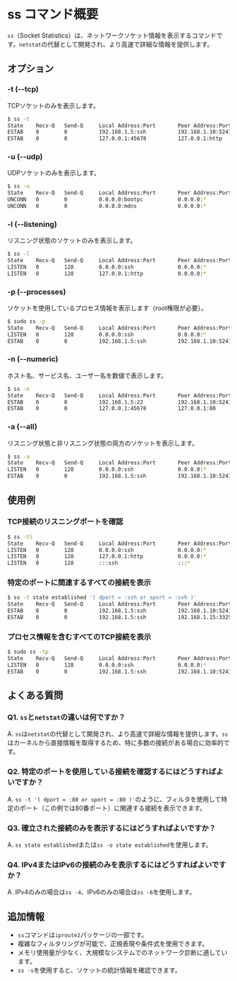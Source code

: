 # ss コマンド概要

`ss`（Socket Statistics）は、ネットワークソケット情報を表示するコマンドです。`netstat`の代替として開発され、より高速で詳細な情報を提供します。

## オプション

### **-t (--tcp)**

TCPソケットのみを表示します。

```bash
$ ss -t
State    Recv-Q   Send-Q     Local Address:Port       Peer Address:Port   Process
ESTAB    0        0          192.168.1.5:ssh          192.168.1.10:52410
ESTAB    0        0          127.0.0.1:45678          127.0.0.1:http
```

### **-u (--udp)**

UDPソケットのみを表示します。

```bash
$ ss -u
State    Recv-Q   Send-Q     Local Address:Port       Peer Address:Port   Process
UNCONN   0        0          0.0.0.0:bootpc           0.0.0.0:*
UNCONN   0        0          0.0.0.0:mdns             0.0.0.0:*
```

### **-l (--listening)**

リスニング状態のソケットのみを表示します。

```bash
$ ss -l
State    Recv-Q   Send-Q     Local Address:Port       Peer Address:Port   Process
LISTEN   0        128        0.0.0.0:ssh              0.0.0.0:*
LISTEN   0        128        127.0.0.1:http           0.0.0.0:*
```

### **-p (--processes)**

ソケットを使用しているプロセス情報を表示します（root権限が必要）。

```bash
$ sudo ss -p
State    Recv-Q   Send-Q     Local Address:Port       Peer Address:Port   Process
LISTEN   0        128        0.0.0.0:ssh              0.0.0.0:*           users:(("sshd",pid=1234,fd=3))
ESTAB    0        0          192.168.1.5:ssh          192.168.1.10:52410  users:(("sshd",pid=5678,fd=5))
```

### **-n (--numeric)**

ホスト名、サービス名、ユーザー名を数値で表示します。

```bash
$ ss -n
State    Recv-Q   Send-Q     Local Address:Port       Peer Address:Port   Process
ESTAB    0        0          192.168.1.5:22           192.168.1.10:52410
ESTAB    0        0          127.0.0.1:45678          127.0.0.1:80
```

### **-a (--all)**

リスニング状態と非リスニング状態の両方のソケットを表示します。

```bash
$ ss -a
State    Recv-Q   Send-Q     Local Address:Port       Peer Address:Port   Process
LISTEN   0        128        0.0.0.0:ssh              0.0.0.0:*
ESTAB    0        0          192.168.1.5:ssh          192.168.1.10:52410
```

## 使用例

### TCP接続のリスニングポートを確認

```bash
$ ss -tl
State    Recv-Q   Send-Q     Local Address:Port       Peer Address:Port   Process
LISTEN   0        128        0.0.0.0:ssh              0.0.0.0:*
LISTEN   0        128        127.0.0.1:http           0.0.0.0:*
LISTEN   0        128        :::ssh                   :::*
```

### 特定のポートに関連するすべての接続を表示

```bash
$ ss -t state established '( dport = :ssh or sport = :ssh )'
State    Recv-Q   Send-Q     Local Address:Port       Peer Address:Port   Process
ESTAB    0        0          192.168.1.5:ssh          192.168.1.10:52410
ESTAB    0        0          192.168.1.5:ssh          192.168.1.15:33256
```

### プロセス情報を含むすべてのTCP接続を表示

```bash
$ sudo ss -tp
State    Recv-Q   Send-Q     Local Address:Port       Peer Address:Port   Process
LISTEN   0        128        0.0.0.0:ssh              0.0.0.0:*           users:(("sshd",pid=1234,fd=3))
ESTAB    0        0          192.168.1.5:ssh          192.168.1.10:52410  users:(("sshd",pid=5678,fd=5))
```

## よくある質問

### Q1. `ss`と`netstat`の違いは何ですか？
A. `ss`は`netstat`の代替として開発され、より高速で詳細な情報を提供します。`ss`はカーネルから直接情報を取得するため、特に多数の接続がある場合に効率的です。

### Q2. 特定のポートを使用している接続を確認するにはどうすればよいですか？
A. `ss -t '( dport = :80 or sport = :80 )'`のように、フィルタを使用して特定のポート（この例では80番ポート）に関連する接続を表示できます。

### Q3. 確立された接続のみを表示するにはどうすればよいですか？
A. `ss state established`または`ss -o state established`を使用します。

### Q4. IPv4またはIPv6の接続のみを表示するにはどうすればよいですか？
A. IPv4のみの場合は`ss -4`、IPv6のみの場合は`ss -6`を使用します。

## 追加情報

- `ss`コマンドは`iproute2`パッケージの一部です。
- 複雑なフィルタリングが可能で、正規表現や条件式を使用できます。
- メモリ使用量が少なく、大規模なシステムでのネットワーク診断に適しています。
- `ss -s`を使用すると、ソケットの統計情報を確認できます。